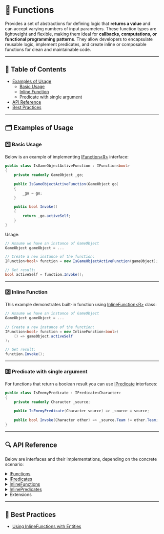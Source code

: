 # 🧩 Functions

Provides a set of abstractions for defining logic that **returns a value** and can accept varying numbers of input
parameters. These function types are lightweight and flexible, making them ideal for **callbacks, computations, or
functional programming patterns**. They allow developers to encapsulate reusable logic, implement predicates, and create
inline or composable functions for clean and maintainable code.

---


## 📑 Table of Contents

- [Examples of Usage](#-examples-of-usage)
    - [Basic Usage](#ex-1)
    - [Inline Function](#ex-2)
    - [Predicate with single argument](#ex-3)
- [API Reference](#-api-reference)
- [Best Practices](#-best-practices)

---

## 🗂 Examples of Usage

<div id="ex-1"></div>

### 1️⃣ Basic Usage

Below is an example of implementing [IFunction\<R>](IFunction.md) interface:
```csharp
public class IsGameObjectActiveFunction : IFunction<bool>
{
    private readonly GameObject _go;
    
    public IsGameObjectActiveFunction(GameObject go) 
    {
        _go = go;
    }
    
    public bool Invoke() 
    {
        return _go.activeSelf;
    } 
}
```

Usage:

```csharp
// Assume we have an instance of GameObject
GameObject gameObject = ...

// Create a new instance of the function:
IFunction<bool> function = new IsGameObjectActiveFunction(gameObject);

// Get result:
bool activeSelf = function.Invoke();
```

---

<div id="ex-2"></div>

### 2️⃣ Inline Function

This example demonstrates built-in function using [InlineFunction\<R>](InlineFunction.md) class:

```csharp
// Assume we have an instance of GameObject
GameObject gameObject = ...
    
// Create a new instance of the function:
IFunction<bool> function = new InlineFunction<bool>(
    () => gameObject.activeSelf
);

// Get result:
function.Invoke();
```

---

<div id="ex-3"></div>

### 3️⃣ Predicate with single argument

For functions that return a boolean result you can use [IPredicate](IPredicates.md) interfaces:

```csharp
public class IsEnemyPredicate : IPredicate<Character>
{
    private readonly Character _source;

    public IsEnemyPredicate(Character source) => _source = source;
    
    public bool Invoke(Character other) => _source.Team != other.Team;
}
```

---

## 🔍 API Reference

Below are interfaces and their implementations, depending on the concrete scenario:

<details>
  <summary><a href="IFunctions.md">IFunctions</a></summary>
  <ul>
    <li><a href="IFunction.md">IFunction&lt;R&gt;</a></li>
    <li><a href="IFunction%601.md">IFunction&lt;T, R&gt;</a></li>
    <li><a href="IFunction%602.md">IFunction&lt;T1, T2, R&gt;</a></li>
  </ul>
</details>

<details>
  <summary><a href="IPredicates.md">IPredicates</a></summary>
  <ul>
    <li><a href="IPredicate.md">IPredicate</a></li>
    <li><a href="IPredicate%601.md">IPredicate&lt;T&gt;</a></li>
    <li><a href="IPredicate%602.md">IPredicate&lt;T1, T2&gt;</a></li>
  </ul>
</details>

<details>
  <summary><a href="InlineFunctions.md">InlineFunctions</a></summary>
  <ul>
    <li><a href="InlineFunction.md">InlineFunction&lt;R&gt;</a></li>
    <li><a href="InlineFunction%601.md">InlineFunction&lt;T, R&gt;</a></li>
    <li><a href="InlineFunction%602.md">InlineFunction&lt;T1, T2, R&gt;</a></li>
  </ul>
</details>

<details>
  <summary><a href="InlinePredicates.md">InlinePredicates</a></summary>
  <ul>
    <li><a href="InlinePredicate.md">InlinePredicate</a></li>
    <li><a href="InlinePredicate%601.md">InlinePredicate&lt;T&gt;</a></li>
    <li><a href="InlinePredicate%602.md">InlinePredicate&lt;T1, T2&gt;</a></li>
  </ul>
</details>

<details>
  <summary>Extensions</summary>
  <ul>
    <li><a href="ExtensionsInvert.md">Invert</a></li>
    <li><a href="ExtensionsCollections.md">Collections</a></li>
  </ul>
</details>

---

## 📌 Best Practices

- [Using InlineFunctions with Entities](../../BestPractices/UsingInlineFunctions.md)